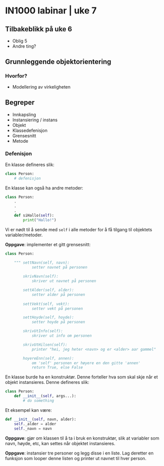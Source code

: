 # IN1000 labinar | uke 7

## Tilbakeblikk på uke 6
* Oblig 5
* Andre ting?

## Grunnleggende objektorientering

### Hvorfor?
* Modellering av virkeligheten

## Begreper
* Innkapsling
* Instansiering / instans
* Objekt
* Klassedefenisjon
* Grensesnitt
* Metode


### Defenisjon
En klasse defineres slik:
```python
class Person:
    # defenisjon
```
En klasse kan også ha andre metoder:
```python
class Person: 
    .
    .
    .
    def siHallo(self):
        print("Hallo!")
```

Vi er nødt til å sende med `self` i alle metoder for å få tilgang til objektets variabler/metoder.

**Oppgave**: implementer et gitt grensesnitt:
```python
class Person:

    """ settNavn(self, navn):
            setter navnet på personen
        
        skrivNavn(self):
            skriver ut navnet på personen

        settAlder(self, alder):
            setter alder på personen
        
        settVekt(self, vekt):
            setter vekt på personen

        settHoyde(self, hoyde):
            setter hoyde på personen

        skrivUtInfo(self):
            skriver ut info om personen

        skrivUtHilsen(self):
            printer "hei, jeg heter <navn> og er <alder> aar gammel"

        hoyereEnn(self, annen):
            om 'self' personen er høyere en den gitte 'annen' 
            return True, else False
```

En klasse burde ha en konstruktør. Denne forteller hva som skal skje når et objekt instansieres. Denne defineres slik:
```python
class Person:
    def __init__(self, args...):
        # do something
```
Et eksempel kan være:

```python
def __init__(self, navn, alder):
    self._alder = alder
    self._navn = navn
```

**Oppgave**: gjør om klassen til å ta i bruk en konstruktør, slik at variabler som navn, høyde, etc, kan settes når objektet instansieres.

**Oppgave**: instansier tre personer og legg disse i en liste. Lag deretter en funksjon som looper denne listen og printer ut navnet til hver person.







